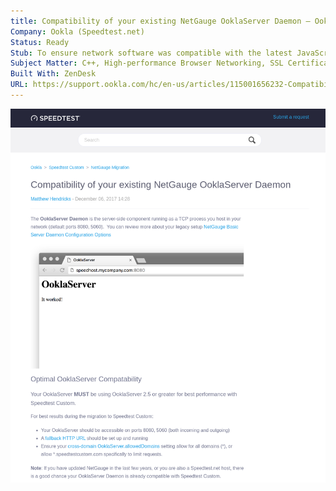 ```yaml
---
title: Compatibility of your existing NetGauge OoklaServer Daemon – Ookla Speedtest Custom
Company: Ookla (Speedtest.net)
Status: Ready
Stub: To ensure network software was compatible with the latest JavaScript client technology, Ookla's database of licensed vendors needed to update the server-side component hosted in their network. Since it was not always possible to remotely verify each instance due to vendor side networking security limitations, we provided a tutorial to help manually check the version on the server.
Subject Matter: C++, High-performance Browser Networking, SSL Certificates
Built With: ZenDesk
URL: https://support.ookla.com/hc/en-us/articles/115001656232-Compatibility-of-your-existing-NetGauge-OoklaServer-Daemon
---
```

![alt text](./img/compat.png)

